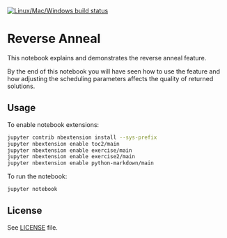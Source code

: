 [![Linux/Mac/Windows build status](
  https://circleci.com/gh/dwave-examples/reverse-annealing-notebook.svg?style=svg)](
  https://circleci.com/gh/dwave-examples/reverse-annealing-notebook)

# Reverse Anneal

This notebook explains and demonstrates the reverse anneal feature.

By the end of this notebook you will have seen how to use the feature and how adjusting the scheduling parameters affects the quality of returned solutions.

## Usage

To enable notebook extensions:

```bash
jupyter contrib nbextension install --sys-prefix
jupyter nbextension enable toc2/main
jupyter nbextension enable exercise/main
jupyter nbextension enable exercise2/main
jupyter nbextension enable python-markdown/main

```

To run the notebook:

```bash
jupyter notebook
```

## License

See [LICENSE](LICENSE) file.
